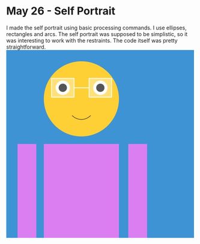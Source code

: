 # May 26 - Self Portrait
I made the self portrait using basic processing commands. I use ellipses, rectangles and arcs.
The self portrait was supposed to be simplistic, so it was interesting to work with the restraints.
The code itself was pretty straightforward.
![](portrait.jpg)
